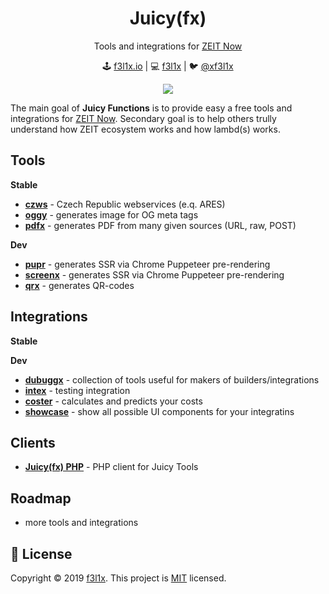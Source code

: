 <h1 align=center>Juicy(fx)</h1>

<p align=center>
Tools and integrations for <a href="https://zeit.co">ZEIT Now</a>
</p>

<p align=center>
🕹 <a href="https://f3l1x.io">f3l1x.io</a> | 💻 <a href="https://github.com/f3l1x">f3l1x</a> | 🐦 <a href="https://twitter.com/xf3l1x">@xf3l1x</a>
</p>

<p align=center>
    <a href="https://circleci.com/gh/juicyfx/juicy"><img src="https://img.shields.io/circleci/build/github/juicyfx/juicy?style=flat-square"></a>
</p>

The main goal of **Juicy Functions** is to provide easy a free tools and integrations for [ZEIT Now](https://zeit.co).
Secondary goal is to help others trully understand how ZEIT ecosystem works and how lambd(s) works.

## Tools

**Stable**

- [**czws**](tools/czws) - Czech Republic webservices (e.q. ARES)
- [**oggy**](tools/oggy) - generates image for OG meta tags
- [**pdfx**](tools/pdfx) - generates PDF from many given sources (URL, raw, POST)

**Dev**

- [**pupr**](tools/pupr) - generates SSR via Chrome Puppeteer pre-rendering
- [**screenx**](tools/screenx) - generates SSR via Chrome Puppeteer pre-rendering
- [**qrx**](tools/qrx) - generates QR-codes

## Integrations

**Stable**

**Dev**

- [**dubuggx**](integrations/dubuggx) - collection of tools useful for makers of builders/integrations
- [**intex**](integrations/intex) - testing integration
- [**coster**](integrations/coster) -  calculates and predicts your costs
- [**showcase**](integrations/showcase) -  show all possible UI components for your integratins

## Clients

- [**Juicy(fx) PHP**](client/php) -  PHP client for Juicy Tools

## Roadmap

- more tools and integrations

## 📝 License

Copyright © 2019 [f3l1x](https://github.com/f3l1x).
This project is [MIT](LICENSE) licensed.

